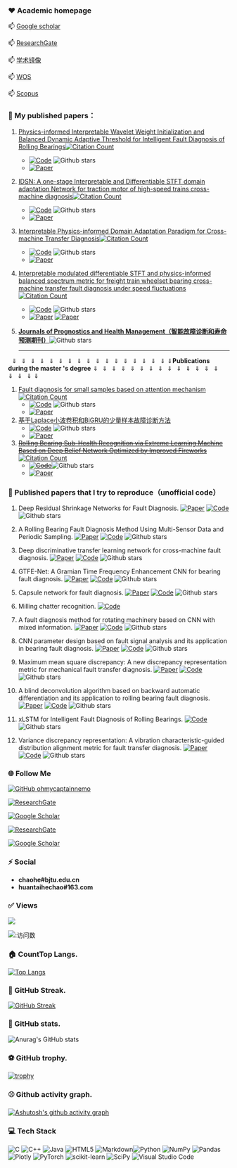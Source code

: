 <!--
**liguge/liguge** is a ✨ _special_ ✨ repository because its `README.md` (this file) appears on your GitHub profile.


<h1 align="center"><img src="https://media.giphy.com/media/1nctTrbXXmMHUVAaOo/giphy.gif" width="100%"></h1>

<h1 align="center">Hi <img src="https://media.giphy.com/media/RzqkoOmhuh86XsECvl/giphy.gif" width="50">, I'm chao He!</h1>

Here are some ideas to get you started:

- 🔭 I’m currently working on ...
- 🌱 I’m currently learning ...
- 👯 I’m looking to collaborate on ...
- 🤔 I’m looking for help with ...
- 💬 Ask me about ...
- 📫 How to reach me: ...
- 😄 Pronouns: ...
- ⚡ Fun fact: ...
-->

### ❤️ Academic homepage

  📫         [Google scholar](https://scholar.google.com/citations?user=1DtpMlAAAAAJ&hl=en)

  📫         [ResearchGate](https://www.researchgate.net/profile/Chao-He-64)

  📫         [学术镜像](https://sc.panda985.com/citations?user=1DtpMlAAAAAJ&hl=zh-CN&oi=sra)

  📫         [WOS](https://www.webofscience.com/wos/author/record/HCJ-0483-2022)

  📫         [Scopus](https://www.scopus.com/authid/detail.uri?authorId=57222401905)


### 🌱 My published papers：
1. [Physics-informed Interpretable Wavelet Weight Initialization and Balanced Dynamic Adaptive Threshold for Intelligent Fault Diagnosis of Rolling Bearings](https://doi.org/10.1016/j.jmsy.2023.08.014)[![Citation Count](https://img.shields.io/badge/citations-51-blue)](https://example.com/link_to_your_paper)

   - [![Code](https://img.shields.io/badge/Code-Website-blue.svg?logo=arXiv&logoColor=red)](https://github.com/liguge/EWSNet)  ![Github stars](https://img.shields.io/github/stars/liguge/EWSNet.svg)  
   - [![Paper](https://img.shields.io/badge/Paper-DOI-red.svg?logo=arXiv&logoColor=red)](https://doi.org/10.1016/j.jmsy.2023.08.014)

2. [IDSN: A one-stage Interpretable and Differentiable STFT domain adaptation Network for traction motor of high-speed trains cross-machine diagnosis](https://doi.org/10.1016/j.ymssp.2023.110846)[![Citation Count](https://img.shields.io/badge/citations-25-blue)](https://example.com/link_to_your_paper)

   - [![Code](https://img.shields.io/badge/Code-Website-blue.svg?logo=arXiv&logoColor=red)](https://github.com/liguge/IDSN_public)  ![Github stars](https://img.shields.io/github/stars/liguge/IDSN_public.svg)  
   - [![Paper](https://img.shields.io/badge/Paper-DOI-red.svg?logo=arXiv&logoColor=red)](https://doi.org/10.1016/j.ymssp.2023.110846)

3. [Interpretable Physics-informed Domain Adaptation Paradigm for Cross-machine Transfer Diagnosis](https://doi.org/10.1016/j.knosys.2024.111499)[![Citation Count](https://img.shields.io/badge/citations-19-blue)](https://example.com/link_to_your_paper)

   - [![Code](https://img.shields.io/badge/Code-Website-blue.svg?logo=arXiv&logoColor=red)](https://github.com/liguge/WIDAN)  ![Github stars](https://img.shields.io/github/stars/liguge/WIDAN.svg)  
   - [![Paper](https://img.shields.io/badge/Paper-DOI-red.svg?logo=arXiv&logoColor=red)](https://doi.org/10.1016/j.knosys.2024.111499)

4. [Interpretable modulated differentiable STFT and physics-informed balanced spectrum metric for freight train wheelset bearing cross-machine transfer fault diagnosis under speed fluctuations](https://doi.org/10.1016/j.aei.2024.102568)[![Citation Count](https://img.shields.io/badge/citations-7-blue)](https://example.com/link_to_your_paper)

   - [![Code](https://img.shields.io/badge/Code-Website-blue.svg?logo=arXiv&logoColor=red)](https://github.com/liguge/PyDSN)  ![Github stars](https://img.shields.io/github/stars/liguge/PyDSN.svg)  
   - [![Paper](https://img.shields.io/badge/Paper_1-DOI-red.svg?logo=arXiv&logoColor=red)](https://doi.org/10.1016/j.aei.2024.102568)  [![Paper](https://img.shields.io/badge/Paper_2-ARXIV-red.svg?logo=arXiv&logoColor=red)](https://doi.org/10.48550/arXiv.2406.11917)

5. **[Journals of Prognostics and Health Management（智能故障诊断和寿命预测期刊）](https://github.com/liguge/Journals-for-Prognostics-and-Health-Management)**![Github stars](https://img.shields.io/github/stars/liguge/Journals-for-Prognostics-and-Health-Management.svg)  

   ------

   


​                                       $\Downarrow\Downarrow\Downarrow\Downarrow\Downarrow\Downarrow\Downarrow\Downarrow\Downarrow\Downarrow\Downarrow\Downarrow\Downarrow\Downarrow\Downarrow\Downarrow\Downarrow\Downarrow$**Publications during the master 's degree**$\Downarrow\Downarrow\Downarrow\Downarrow\Downarrow\Downarrow\Downarrow\Downarrow\Downarrow\Downarrow\Downarrow\Downarrow\Downarrow\Downarrow\Downarrow\Downarrow\Downarrow\Downarrow$

1. [Fault diagnosis for small samples based on attention mechanism](https://doi.org/10.1016/j.measurement.2021.110242) [![Citation Count](https://img.shields.io/badge/citations-124-blue)](https://example.com/link_to_your_paper)   
    - [![Code](https://img.shields.io/badge/Code-Website-blue.svg?logo=arXiv&logoColor=red)](https://github.com/liguge/Fault-diagnosis-for-small-samples-based-on-attention-mechanism)  ![Github stars](https://img.shields.io/github/stars/liguge/Fault-diagnosis-for-small-samples-based-on-attention-mechanism.svg)  
   - [![Paper](https://img.shields.io/badge/Paper-DOI-red.svg?logo=arXiv&logoColor=red)](https://doi.org/10.1016/j.measurement.2021.110242)
3. [基于Laplace小波卷积和BiGRU的少量样本故障诊断方法](https://kns.cnki.net/kcms2/article/abstract?v=YoFA4grnCX4IptBzWglGXApO5AGPdZ156g6v-p2jrPHNmVObS4A1qgfoVQ5DLQmA0tZPfcGejDUBj3Pn0PsDC_CaIm9TKNDyXl3emEIY_kWSGFi3qKnIFL9hMXTytEQaZrlUvmHXxiA=&uniplatform=NZKPT&flag=copy)
    - [![Code](https://img.shields.io/badge/Code-Website-blue.svg?logo=arXiv&logoColor=red)](https://github.com/liguge/DLWCB)  ![Github stars](https://img.shields.io/github/stars/liguge/DLWCB.svg)
   - [![Paper](https://img.shields.io/badge/Paper-DOI-red.svg?logo=arXiv&logoColor=red)](https://kns.cnki.net/kcms2/article/abstract?v=YoFA4grnCX4IptBzWglGXApO5AGPdZ156g6v-p2jrPHNmVObS4A1qgfoVQ5DLQmA0tZPfcGejDUBj3Pn0PsDC_CaIm9TKNDyXl3emEIY_kWSGFi3qKnIFL9hMXTytEQaZrlUvmHXxiA=&uniplatform=NZKPT&flag=copy)
8. ~~[Rolling Bearing Sub-Health Recognition via Extreme Learning Machine Based on Deep Belief Network Optimized by Improved Fireworks](https://doi.org/10.1109/ACCESS.2021.3064962)~~ [![Citation Count](https://img.shields.io/badge/citations-23-blue)](https://example.com/link_to_your_paper)     
    -  ~~[![Code](https://img.shields.io/badge/Code-Website-blue.svg?logo=arXiv&logoColor=red)](https://github.com/liguge/FWA-DBN-ELM-for-intelligent-fault-diagnosis)~~![Github stars](https://img.shields.io/github/stars/liguge/FWA-DBN-ELM-for-intelligent-fault-diagnosis.svg)
    -  [![Paper](https://img.shields.io/badge/Paper-DOI-red.svg?logo=arXiv&logoColor=red)](https://doi.org/10.1109/ACCESS.2021.3064962)




### 💬 Published papers that I try to reproduce（unofficial code）

1. Deep Residual Shrinkage Networks for Fault Diagnosis. [![Paper](https://img.shields.io/badge/Paper-DOI-red.svg?logo=arXiv&logoColor=red)](https://doi.org/10.1109/TII.2019.2943898) [![Code](https://img.shields.io/badge/Code-Website-blue.svg?logo=arXiv&logoColor=red)](https://github.com/liguge/Deep-Residual-Shrinkage-Networks-for-intelligent-fault-diagnosis-DRSN-)![Github stars](https://img.shields.io/github/stars/liguge/Deep-Residual-Shrinkage-Networks-for-intelligent-fault-diagnosis-DRSN-.svg)

2. A Rolling Bearing Fault Diagnosis Method Using Multi-Sensor Data and Periodic Sampling. [![Paper](https://img.shields.io/badge/Paper-DOI-red.svg?logo=arXiv&logoColor=red)](https://doi.org/10.1109/ICME52920.2022.9859658) [![Code](https://img.shields.io/badge/Code-Website-blue.svg?logo=arXiv&logoColor=red)](https://github.com/liguge/MDPS_pytorch) ![Github stars](https://img.shields.io/github/stars/liguge/MDPS_pytorch.svg)

3. Deep discriminative transfer learning network for cross-machine fault diagnosis. [![Paper](https://img.shields.io/badge/Paper-DOI-red.svg?logo=arXiv&logoColor=red)](https://doi.org/10.1016/j.ymssp.2022.109884) [![Code](https://img.shields.io/badge/Code-Website-blue.svg?logo=arXiv&logoColor=red)](https://github.com/liguge/DDTLN) ![Github stars](https://img.shields.io/github/stars/liguge/DDTLN.svg)

4. GTFE-Net: A Gramian Time Frequency Enhancement CNN for bearing fault diagnosis. [![Paper](https://img.shields.io/badge/Paper-DOI-red.svg?logo=arXiv&logoColor=red)](https://doi.org/10.1016/j.engappai.2022.105794) [![Code](https://img.shields.io/badge/Code-Website-blue.svg?logo=arXiv&logoColor=red)](https://github.com/liguge/GTFENet_pytorch) ![Github stars](https://img.shields.io/github/stars/liguge/GTFENet_pytorch.svg)

5. Capsule network for fault diagnosis. [![Paper](https://img.shields.io/badge/Paper-DOI-red.svg?logo=arXiv&logoColor=red)](https://doi.org/10.1109/JSEN.2022.3169341) [![Code](https://img.shields.io/badge/Code-Website-blue.svg?logo=arXiv&logoColor=red)](https://github.com/liguge/Capsule-network-for-fault-diagnosis) ![Github stars](https://img.shields.io/github/stars/liguge/Capsule-network-for-fault-diagnosis.svg)

6. Milling chatter recognition.  [![Code](https://img.shields.io/badge/Code-Website-blue.svg?logo=arXiv&logoColor=red)](https://github.com/liguge/chanzhen)

7. A fault diagnosis method for rotating machinery based on CNN with mixed information. [![Paper](https://img.shields.io/badge/Paper-DOI-red.svg?logo=arXiv&logoColor=red)](https://doi.org/10.1109/TII.2022.3224979) [![Code](https://img.shields.io/badge/Code-Website-blue.svg?logo=arXiv&logoColor=red)](https://github.com/liguge/MIXCNN_pytorch) ![Github stars](https://img.shields.io/github/stars/liguge/MIXCNN_pytorch.svg)

8. CNN parameter design based on fault signal analysis and its application in bearing fault diagnosis. [![Paper](https://img.shields.io/badge/Paper-DOI-red.svg?logo=arXiv&logoColor=red)](https://doi.org/10.1016/j.aei.2023.101877) [![Code](https://img.shields.io/badge/Code-Website-blue.svg?logo=arXiv&logoColor=red)](https://github.com/liguge/PGCNN) ![Github stars](https://img.shields.io/github/stars/liguge/PGCNN.svg)

9. Maximum mean square discrepancy: A new discrepancy representation metric for mechanical fault transfer diagnosis. [![Paper](https://img.shields.io/badge/Paper-DOI-red.svg?logo=arXiv&logoColor=red)](https://doi.org/10.1016/j.knosys.2023.110748) [![Code](https://img.shields.io/badge/Code-Website-blue.svg?logo=arXiv&logoColor=red)](https://github.com/liguge/MMSD) ![Github stars](https://img.shields.io/github/stars/liguge/MMSD.svg)

10. A blind deconvolution algorithm based on backward automatic differentiation and its application to rolling bearing fault diagnosis. [![Paper](https://img.shields.io/badge/Paper-DOI-red.svg?logo=arXiv&logoColor=red)](https://doi.org/10.1088/1361-6501/ac3fc7) [![Code](https://img.shields.io/badge/Code-Website-blue.svg?logo=arXiv&logoColor=red)](https://github.com/liguge/MAND) ![Github stars](https://img.shields.io/github/stars/liguge/MAND.svg)

11. xLSTM for Intelligent Fault Diagnosis of Rolling Bearings. [![Code](https://img.shields.io/badge/Code-Website-blue.svg?logo=arXiv&logoColor=red)](https://github.com/liguge/xLSTM-for-intelligent-fault-diagnosis-of-rolling-bearings) ![Github stars](https://img.shields.io/github/stars/liguge/xLSTM-for-intelligent-fault-diagnosis-of-rolling-bearings.svg)

12. Variance discrepancy representation: A vibration characteristic-guided distribution alignment metric for fault transfer diagnosis. [![Paper](https://img.shields.io/badge/Paper-DOI-red.svg?logo=arXiv&logoColor=red)](https://doi.org/10.1016/j.ymssp.2024.111544) [![Code](https://img.shields.io/badge/Code-Website-blue.svg?logo=arXiv&logoColor=red)](https://github.com/liguge/Variance-discrepancy-representation) ![Github stars](https://img.shields.io/github/stars/liguge/Variance-discrepancy-representation-pytorch.svg)

    



### 🌐 Follow Me

[![GitHub ohmycaptainnemo](https://img.shields.io/github/followers/liguge?label=follow&style=social)](https://github.com/liguge)

[![ResearchGate](https://img.shields.io/badge/ResearchGate-Follow-blue)](https://www.researchgate.net/profile/Chao-He-64)

[![Google Scholar](https://img.shields.io/badge/Google_Scholar-Follow-green)](https://scholar.google.com/citations?user=1DtpMlAAAAAJ&hl=en)

[![ResearchGate](https://img.shields.io/badge/Zhihu-Follow-pink)](https://www.zhihu.com/people/huantaihechao)

[![Google Scholar](https://img.shields.io/badge/Github-Follow-red)](https://github.com/liguge)

### ⚡ Social

 - **chaohe#bjtu.edu.cn**
 - **huantaihechao#163.com**

### ✅ Views
![](http://profile-counter.glitch.me/liguge/count.svg)

![:访问数](https://moe-counter.glitch.me/get/@liguge?theme=gelbooru)

### 🏠 CountTop Langs.

[![Top Langs](https://github-readme-stats.vercel.app/api/top-langs/?username=liguge&layout=compact)](https://github.com/anuraghazra/github-readme-stats)

### 🎁 GitHub Streak.

[![GitHub Streak](https://github-readme-streak-stats.herokuapp.com/?user=liguge&theme=dark)](https://git.io/streak-stats)

### 🏀 GitHub stats.

![Anurag's GitHub stats](https://github-readme-stats.vercel.app/api?username=liguge&show_icons=true&theme=tokyonight)

### ⚽ GitHub trophy.

[![trophy](https://github-profile-trophy.vercel.app/?username=liguge&theme=monokai)](https://github.com/ryo-ma/github-profile-trophy)

### ⚾ Github activity graph.

[![Ashutosh's github activity graph](https://activity-graph.herokuapp.com/graph?username=liguge&theme=xcode)](https://github.com/ashutosh00710/github-readme-activity-graph)
### 💻 Tech Stack

![C](https://img.shields.io/badge/c-%2300599C.svg?style=plastic&logo=c&logoColor=white) ![C++](https://img.shields.io/badge/c++-%2300599C.svg?style=plastic&logo=c%2B%2B&logoColor=white)  ![Java](https://img.shields.io/badge/java-%23ED8B00.svg?style=plastic&logo=java&logoColor=white) ![HTML5](https://img.shields.io/badge/html5-%23E34F26.svg?style=plastic&logo=html5&logoColor=white) ![Markdown](https://img.shields.io/badge/markdown-%23000000.svg?style=plastic&logo=markdown&logoColor=white)![Python](https://img.shields.io/badge/python-3670A0?style=plastic&logo=python&logoColor=ffdd54) ![NumPy](https://img.shields.io/badge/numpy-%23013243.svg?style=plastic&logo=numpy&logoColor=white) ![Pandas](https://img.shields.io/badge/pandas-%23150458.svg?style=plastic&logo=pandas&logoColor=white) ![Plotly](https://img.shields.io/badge/Plotly-%233F4F75.svg?style=plastic&logo=plotly&logoColor=white) ![PyTorch](https://img.shields.io/badge/PyTorch-%23EE4C2C.svg?style=plastic&logo=PyTorch&logoColor=white) ![scikit-learn](https://img.shields.io/badge/scikit--learn-%23F7931E.svg?style=plastic&logo=scikit-learn&logoColor=white) ![SciPy](https://img.shields.io/badge/SciPy-%230C55A5.svg?style=plastic&logo=scipy&logoColor=%white)  ![Visual Studio Code](https://img.shields.io/badge/Visual%20Studio%20Code-0078d7.svg?style=plastic&logo=visual-studio-code&logoColor=white)
